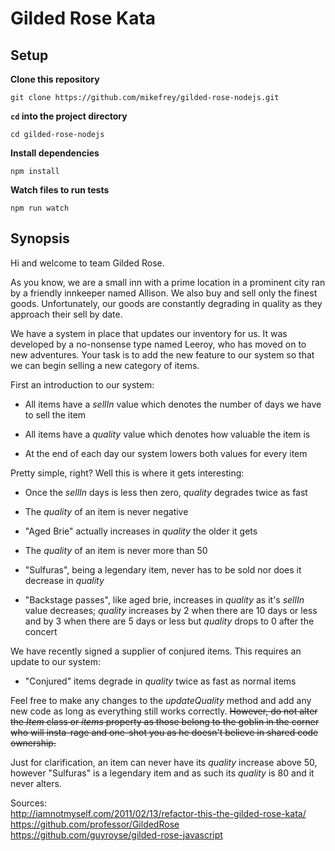 # Gilded Rose Kata

## Setup

**Clone this repository**
```
git clone https://github.com/mikefrey/gilded-rose-nodejs.git
```

**`cd` into the project directory**
```
cd gilded-rose-nodejs
```

**Install dependencies**
```
npm install
```

**Watch files to run tests**
```
npm run watch
```

## Synopsis

Hi and welcome to team Gilded Rose.

As you know, we are a small inn with a prime location in a prominent city ran
by a friendly innkeeper named Allison.  We also buy and sell only the finest
goods. Unfortunately, our goods are constantly degrading in quality as they
approach their sell by date.

We have a system in place that updates our inventory for us. It was developed
by a no-nonsense type named Leeroy, who has moved on to new adventures. Your
task is to add the new feature to our system so that we can begin selling a
new category of items.

First an introduction to our system:

  - All items have a *sellIn* value which denotes the number of days we have to
    sell the item

  - All items have a *quality* value which denotes how valuable the item is

  - At the end of each day our system lowers both values for every item

Pretty simple, right? Well this is where it gets interesting:

  - Once the *sellIn* days is less then zero, *quality* degrades twice as fast

  - The *quality* of an item is never negative

  - "Aged Brie" actually increases in *quality* the older it gets

  - The *quality* of an item is never more than 50

  - "Sulfuras", being a legendary item, never has to be sold nor does it
    decrease in *quality*

  - "Backstage passes", like aged brie, increases in *quality* as it's *sellIn*
    value decreases; *quality* increases by 2 when there are 10 days or less
    and by 3 when there are 5 days or less but *quality* drops to 0 after the
    concert

We have recently signed a supplier of conjured items. This requires an update
to our system:

  - "Conjured" items degrade in *quality* twice as fast as normal items

Feel free to make any changes to the *updateQuality* method and add any new
code as long as everything still works correctly. ~~However, do not alter the
*Item* class or *items* property as those belong to the goblin in the corner
who will insta-rage and one-shot you as he doesn't believe in shared code
ownership.~~

Just for clarification, an item can never have its *quality* increase above 50,
however "Sulfuras" is a legendary item and as such its *quality* is 80 and it
never alters.

Sources:  
  <http://iamnotmyself.com/2011/02/13/refactor-this-the-gilded-rose-kata/>  
  <https://github.com/professor/GildedRose>  
  <https://github.com/guyroyse/gilded-rose-javascript>

